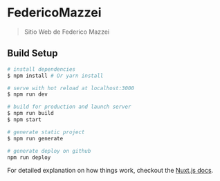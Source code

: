 # FedericoMazzei

> Sitio Web de Federico Mazzei

## Build Setup

```bash
# install dependencies
$ npm install # Or yarn install

# serve with hot reload at localhost:3000
$ npm run dev

# build for production and launch server
$ npm run build
$ npm start

# generate static project
$ npm run generate

# generate deploy on github
npm run deploy
```

For detailed explanation on how things work, checkout the [Nuxt.js docs](https://github.com/nuxt/nuxt.js).
